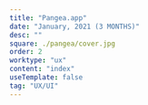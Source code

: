 ```yaml
---
title: "Pangea.app" 
date: "January, 2021 (3 MONTHS)"
desc: ""
square: ./pangea/cover.jpg
order: 2
worktype: "ux"
content: "index"
useTemplate: false
tag: "UX/UI"
---
```


<style>

 


</style>

